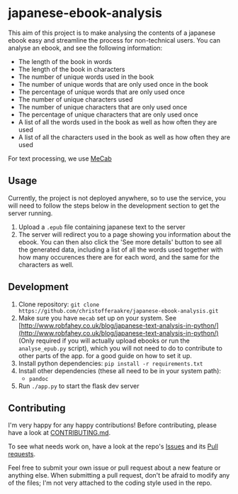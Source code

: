 # japanese-ebook-analysis
This aim of this project is to make analysing the contents
of a japanese ebook easy and streamline the process
for non-technical users. You can analyse an ebook, and see the
following information:
* The length of the book in words
* The length of the book in characters
* The number of unique words used in the book
* The number of unique words that are only used once in the book
* The percentage of unique words that are only used once
* The number of unique characters used
* The number of unique characters that are only used once
* The percentage of unique characters that are only used once
* A list of all the words used in the book as well as how often they
are used
* A list of all the characters used in the book as well as how often
they are used

For text processing, we use [MeCab](https://taku910.github.io/mecab/)

## Usage
Currently, the project is not deployed anywhere, so to use the service,
you will need to follow the steps below in the development section to
get the server running.
1. Upload a `.epub` file containing japanese text to the server
2. The server will redirect you to a page showing you information about the ebook.
You can then also click the 'See more details' button to see all the generated
data, including a list of all the words used together with how many occurences there
are for each word, and the same for the characters as well.

## Development
1. Clone repository: `git clone https://github.com/christofferaakre/japanese-ebook-analysis.git`
2. Make sure you have `mecab` set up on your system. See
[http://www.robfahey.co.uk/blog/japanese-text-analysis-in-python/](http://www.robfahey.co.uk/blog/japanese-text-analysis-in-python/)
<br>(Only required if you will actually upload ebooks or run the `analyse_epub.py` script),
which you will not need to do to contribute to other parts of the app.
for a good guide on how to set it up.
3. Install python dependencies: `pip install -r requirements.txt`
4. Install other dependencies (these all need to be in your system path):
    * `pandoc`
5. Run `./app.py` to start the flask dev server

## Contributing
I'm very happy for any happy contributions! Before contributing, please
have a look at
[CONTRIBUTING.md](https://github.com/christofferaakre/japanese-ebook-analysis/blob/master/CONTRIBUTING.md).<br>

To see what needs work on, have a look at the repo's
[Issues](https://github.com/christofferaakre/japanese-ebook-analysis/issues)
and its
[Pull requests](https://github.com/christofferaakre/japanese-ebook-analysis/pulls).<br>

Feel free to submit your own issue or pull request about a new feature or anything
else. When submitting a pull request, don't be afraid to modify any of the files;
I'm not very attached to the coding style used in the repo.
